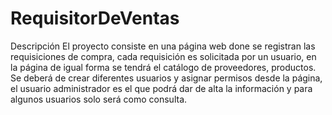 # RequisitorDeVentas

Descripción
El proyecto consiste en una página web done se registran las requisiciones de compra,  cada requisición es solicitada por un usuario, en la página de igual forma se tendrá el catálogo de proveedores, productos.
Se deberá de crear diferentes usuarios y asignar permisos desde la página, el usuario administrador es el que podrá dar de alta la información y para algunos usuarios solo será como consulta.
